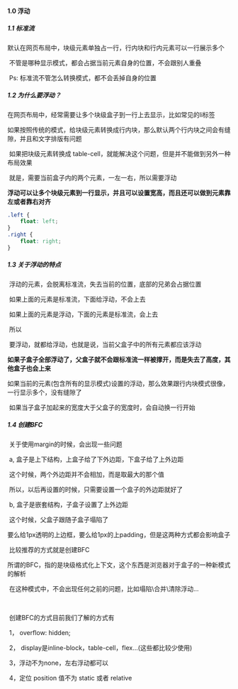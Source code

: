 #### 1.0  浮动



##### 1.1 标准流

​	默认在网页布局中，块级元素单独占一行，行内块和行内元素可以一行展示多个

​	不管是哪种显示模式，都会占据当前元素自身的位置，不会跟别人重叠

​	Ps:  标准流不管怎么转换模式，都不会丢掉自身的位置



##### 1.2 为什么要浮动？

​	在网页布局中，经常需要让多个块级盒子到一行上去显示，比如常见的li标签

​	如果按照传统的模式，给块级元素转换成行内块，那么默认两个行内块之间会有缝隙，并且和文字排版有问题

​	如果把块级元素转换成 table-cell，就能解决这个问题，但是并不能做到另外一种布局效果

​	就是，需要当前盒子内的两个元素，一左一右，所以需要浮动

​	__浮动可以让多个块级元素到一行显示，并且可以设置宽高，而且还可以做到元素靠左或者靠右对齐__



```css
.left {
  	float: left;
}
.right {
  	float: right;
}
```



##### 1.3 关于浮动的特点

​	浮动的元素，会脱离标准流，失去当前的位置，底部的兄弟会占据位置

​	如果上面的元素是标准流，下面给浮动，不会上去

​	如果上面的元素是浮动，下面的元素是标准流，会上去

​	所以

​		要浮动，就都给浮动，也就是说，当前父盒子中的所有元素都应该浮动

​		__如果子盒子全部浮动了，父盒子就不会跟标准流一样被撑开，而是失去了高度，其他盒子也会上来__

​		如果当前的元素(包含所有的显示模式)设置的浮动，那么效果跟行内块模式很像，一行显示多个，没有缝隙了

​		如果当子盒子加起来的宽度大于父盒子的宽度时，会自动换一行开始



##### 1.4 创建BFC

​	关于使用margin的时候，会出现一些问题

​	a, 盒子是上下结构，上盒子给了下外边距，下盒子给了上外边距

​		这个时候，两个外边距并不会相加，而是取最大的那个值

​		所以，以后再设置的时候，只需要设置一个盒子的外边距就好了

​	b, 盒子是嵌套结构，子盒子设置了上外边距

​		这个时候，父盒子跟随子盒子塌陷了

​		要么给1px透明的上边框，要么给1px的上padding，但是这两种方式都会影响盒子

​		比较推荐的方式就是创建BFC



​	所谓的BFC，指的是块级格式化上下文，这个东西是浏览器对于盒子的一种新模式的解析

​	在这种模式中，不会出现任何之前的问题，比如塌陷\合并\清除浮动...

​	

​	创建BFC的方式目前我们了解的方式有 

​		1， overflow: hidden;

​		2， display是inline-block，table-cell，flex...(这些都比较少使用)

​		3，浮动不为none，左右浮动都可以

​		4，定位 position 值不为 static 或者 relative

















